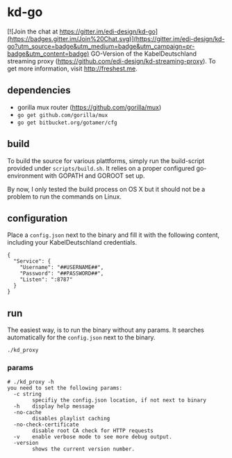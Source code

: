 # kd-go

[![Join the chat at https://gitter.im/edi-design/kd-go](https://badges.gitter.im/Join%20Chat.svg)](https://gitter.im/edi-design/kd-go?utm_source=badge&utm_medium=badge&utm_campaign=pr-badge&utm_content=badge)
GO-Version of the KabelDeutschland streaming proxy (https://github.com/edi-design/kd-streaming-proxy).
To get more information, visit http://freshest.me.

## dependencies

* gorilla mux router (https://github.com/gorilla/mux)
 * `go get github.com/gorilla/mux`
 * `go get bitbucket.org/gotamer/cfg`

## build

To build the source for various plattforms, simply run the build-script provided under `scripts/build.sh`.
It relies on a proper configured go-environment with GOPATH and GOROOT set up.

By now, I only tested the build process on OS X but it should not be a problem to run the commands on Linux.

## configuration

Place a `config.json` next to the binary and fill it with the following content, including your KabelDeutschland credentials.
```
{
  "Service": {
    "Username": "##USERNAME##",
    "Password": "##PASSWORD##",
    "Listen": ":8787"
  }
}
```

## run

The easiest way, is to run the binary without any params. It searches automatically for the `config.json` next to the binary.

`./kd_proxy`

### params

```
# ./kd_proxy -h
you need to set the following params:
  -c string
    	specifiy the config.json location, if not next to binary
  -h	display help message
  -no-cache
    	disables playlist caching
  -no-check-certificate
    	disable root CA check for HTTP requests
  -v	enable verbose mode to see more debug output.
  -version
    	shows the current version number.
```
